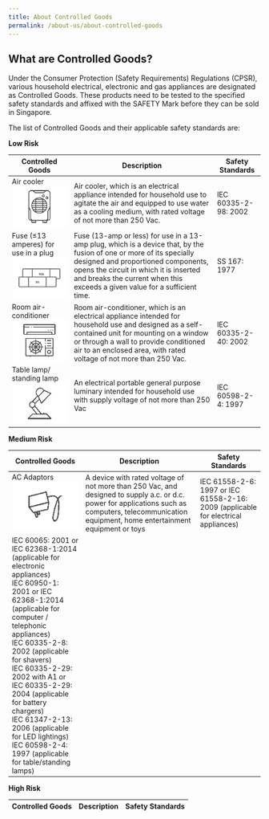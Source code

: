 ```yaml
---
title: About Controlled Goods
permalink: /about-us/about-controlled-goods
---
```

## What are Controlled Goods?
Under the Consumer Protection (Safety Requirements) Regulations (CPSR), various household electrical, electronic and gas appliances are designated as Controlled Goods. These products need to be tested to the specified safety standards and affixed with the SAFETY Mark before they can be sold in Singapore.

The list of Controlled Goods and their applicable safety standards are:

**Low Risk**

|Controlled Goods|Description|Safety Standards|
| --- | --- | --- |
|Air cooler ![air cooler](/images/about-us/33-categories-controlled-goods/air-cooler.png)|Air cooler, which is an electrical appliance intended for household use to agitate the air and equipped to use water as a cooling medium, with rated voltage of not more than 250 Vac.|IEC 60335-2-98: 2002|
|Fuse (≤13 amperes) for use in a plug ![fuse](/images/about-us/33-categories-controlled-goods/fuse.png)|Fuse (13-amp or less) for use in a 13-amp plug, which is a device that, by the fusion of one or more of its specially designed and proportioned components, opens the circuit in which it is inserted and breaks the current when this exceeds a given value for a sufficient time.|SS 167: 1977|
|Room air-conditioner ![room air conditioner](/images/about-us/33-categories-controlled-goods/room-air-conditioner.png)|Room air-conditioner, which is an electrical appliance intended for household use and designed as a self-contained unit for mounting on a window or through a wall to provide conditioned air to an enclosed area, with rated voltage of not more than 250 Vac.|IEC 60335-2-40: 2002|
|Table lamp/ standing lamp ![table lamp](/images/about-us/33-categories-controlled-goods/table-lamp.png)|An electrical portable general purpose luminary intended for household use with supply voltage of not more than 250 Vac|IEC 60598-2-4: 1997|

**Medium Risk**

|Controlled Goods|Description|Safety Standards|
| --- | --- | --- |
|AC Adaptors ![ac adaptors](/images/about-us/33-categories-controlled-goods/ac-adaptors.png)|A device with rated voltage of not more than 250 Vac, and designed to supply a.c. or d.c. power for applications such as computers, telecommunication equipment, home entertainment equipment or toys|IEC 61558-2-6: 1997 or IEC 61558-2-16: 2009 (applicable for electrical appliances)<br> 
IEC 60065: 2001 or IEC 62368-1:2014 (applicable for electronic appliances)<br> IEC 60950-1: 2001 or IEC 62368-1:2014 (applicable for computer / telephonic appliances)<br> IEC 60335-2-8: 2002 (applicable for shavers)<br> IEC 60335-2-29: 2002 with A1 or IEC 60335-2-29: 2004 (applicable for battery chargers)<br> IEC 61347-2-13: 2006 (applicable for LED lightings)<br> IEC 60598-2-4: 1997 (applicable for table/standing lamps)|


**High Risk**

|Controlled Goods|Description|Safety Standards|
| --- | --- | --- |

